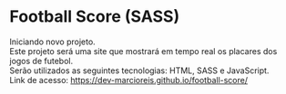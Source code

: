 # Football Score (SASS)
Iniciando novo projeto.<br>
Este projeto será uma site que mostrará em tempo real os placares dos jogos de futebol.<br>
Serão utilizados as seguintes tecnologias: HTML, SASS e JavaScript.<br>
Link de acesso: https://dev-marcioreis.github.io/football-score/
